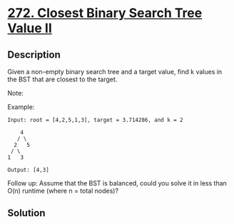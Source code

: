 # [272. Closest Binary Search Tree Value II](https://leetcode.com/problems/closest-binary-search-tree-value-ii)

## Description

Given a non-empty binary search tree and a target value, find k values in the BST that are closest to the target.

Note:

Example:

```
Input: root = [4,2,5,1,3], target = 3.714286, and k = 2

    4
   / \
  2   5
 / \
1   3

Output: [4,3]
```

Follow up:
Assume that the BST is balanced, could you solve it in less than O(n) runtime (where n = total nodes)?

## Solution

